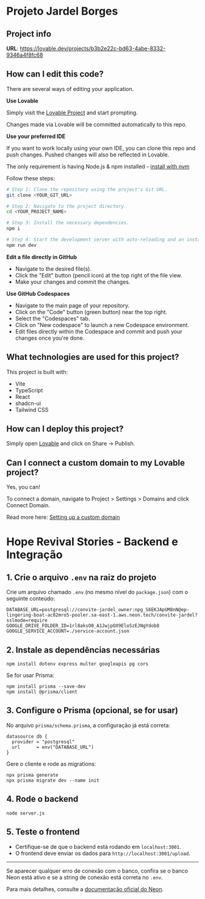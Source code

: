 # Projeto Jardel Borges

## Project info

**URL**: https://lovable.dev/projects/b3b2e22c-bd63-4abe-8332-9346a4f8fc68

## How can I edit this code?

There are several ways of editing your application.

**Use Lovable**

Simply visit the [Lovable Project](https://lovable.dev/projects/b3b2e22c-bd63-4abe-8332-9346a4f8fc68) and start prompting.

Changes made via Lovable will be committed automatically to this repo.

**Use your preferred IDE**

If you want to work locally using your own IDE, you can clone this repo and push changes. Pushed changes will also be reflected in Lovable.

The only requirement is having Node.js & npm installed - [install with nvm](https://github.com/nvm-sh/nvm#installing-and-updating)

Follow these steps:

```sh
# Step 1: Clone the repository using the project's Git URL.
git clone <YOUR_GIT_URL>

# Step 2: Navigate to the project directory.
cd <YOUR_PROJECT_NAME>

# Step 3: Install the necessary dependencies.
npm i

# Step 4: Start the development server with auto-reloading and an instant preview.
npm run dev
```

**Edit a file directly in GitHub**

- Navigate to the desired file(s).
- Click the "Edit" button (pencil icon) at the top right of the file view.
- Make your changes and commit the changes.

**Use GitHub Codespaces**

- Navigate to the main page of your repository.
- Click on the "Code" button (green button) near the top right.
- Select the "Codespaces" tab.
- Click on "New codespace" to launch a new Codespace environment.
- Edit files directly within the Codespace and commit and push your changes once you're done.

## What technologies are used for this project?

This project is built with:

- Vite
- TypeScript
- React
- shadcn-ui
- Tailwind CSS

## How can I deploy this project?

Simply open [Lovable](https://lovable.dev/projects/b3b2e22c-bd63-4abe-8332-9346a4f8fc68) and click on Share -> Publish.

## Can I connect a custom domain to my Lovable project?

Yes, you can!

To connect a domain, navigate to Project > Settings > Domains and click Connect Domain.

Read more here: [Setting up a custom domain](https://docs.lovable.dev/tips-tricks/custom-domain#step-by-step-guide)

# Hope Revival Stories - Backend e Integração

## 1. Crie o arquivo `.env` na raiz do projeto

Crie um arquivo chamado `.env` (no mesmo nível do `package.json`) com o seguinte conteúdo:

```
DATABASE_URL=postgresql://convite-jardel_owner:npg_S6EKJApUM8nN@ep-lingering-boat-ac82mro5-pooler.sa-east-1.aws.neon.tech/convite-jardel?sslmode=require
GOOGLE_DRIVE_FOLDER_ID=1rl8aksO0_A1JwjpOX9EloSzEJNgYdob8
GOOGLE_SERVICE_ACCOUNT=./service-account.json
```

## 2. Instale as dependências necessárias

```
npm install dotenv express multer googleapis pg cors
```

Se for usar Prisma:
```
npm install prisma --save-dev
npm install @prisma/client
```

## 3. Configure o Prisma (opcional, se for usar)

No arquivo `prisma/schema.prisma`, a configuração já está correta:

```
datasource db {
  provider = "postgresql"
  url      = env("DATABASE_URL")
}
```

Gere o cliente e rode as migrations:
```
npx prisma generate
npx prisma migrate dev --name init
```

## 4. Rode o backend

```
node server.js
```

## 5. Teste o frontend

- Certifique-se de que o backend está rodando em `localhost:3001`.
- O frontend deve enviar os dados para `http://localhost:3001/upload`.

---

Se aparecer qualquer erro de conexão com o banco, confira se o banco Neon está ativo e se a string de conexão está correta no `.env`.

Para mais detalhes, consulte a [documentação oficial do Neon](https://neon.com/docs/manage/platform).
